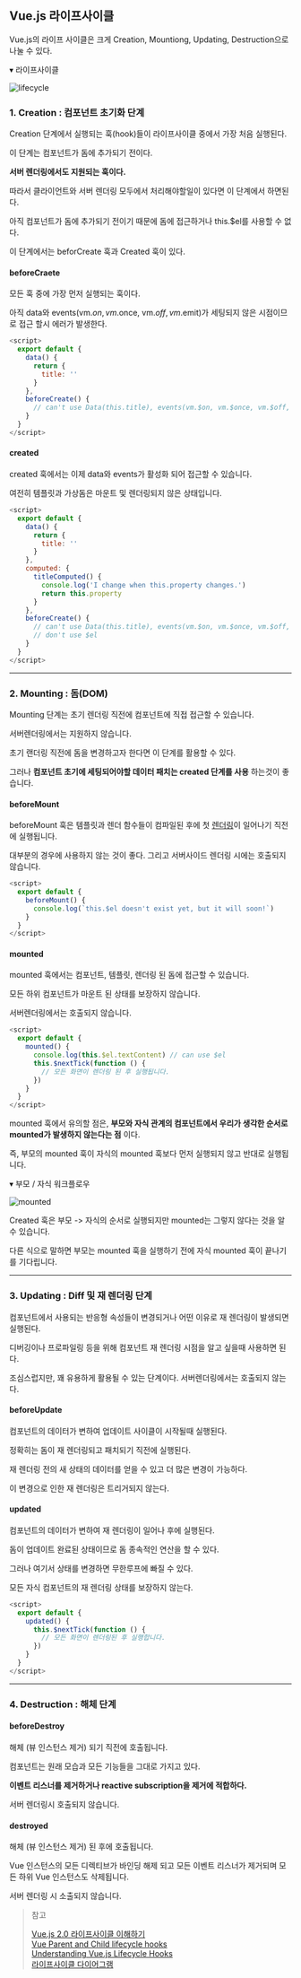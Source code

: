 <h2>Vue.js 라이프사이클</h2>

Vue.js의 라이프 사이클은 크게 Creation, Mountiong, Updating, Destruction으로 나눌 수 있다.

▾ 라이프사이클 

<img src='https://github.com/byvuejs/vue-study/raw/images/lifecycle/lifecycle.png' border='0' alt='lifecycle' />

<br />

<h3>1. Creation : 컴포넌트 초기화 단계</h3>

Creation 단계에서 실행되는 훅(hook)들이 라이프사이클 중에서 가장 처음 실행된다.

이 단계는 컴포넌트가 돔에 추가되기 전이다. 

__서버 렌더링에서도 지원되는 훅이다.__

따라서 클라이언트와 서버 렌더링 모두에서 처리해야할일이 있다면 이 단계에서 하면된다.

아직 컴포넌트가 돔에 추가되기 전이기 때문에 돔에 접근하거나 this.$el를 사용할 수 없다.

이 단계에서는 beforCreate 훅과 Created 훅이 있다.

<h4>beforeCraete</h4>

모든 훅 중에 가장 먼저 실행되는 훅이다.

아직 data와 events(vm.$on, vm.$once, vm.$off, vm.$emit)가 세팅되지 않은 시점이므로 접근 할시 에러가 발생한다.

```js
<script>
  export default {
    data() {
      return {
        title: ''
      }
    },
    beforeCreate() {
      // can't use Data(this.title), events(vm.$on, vm.$once, vm.$off, vm.$emit)
    }
  }
</script>
```

<h4>created</h4>

created 훅에서는 이제 data와 events가 활성화 되어 접근할 수 있습니다.

여전히 템플릿과 가상돔은 마운트 및 렌더링되지 않은 상태입니다.

```js
<script>
  export default {
    data() {
      return {
        title: ''
      }
    },
    computed: {
      titleComputed() {
        console.log('I change when this.property changes.')
        return this.property
      }
    },
    beforeCreate() {
      // can't use Data(this.title), events(vm.$on, vm.$once, vm.$off, vm.$emit)
      // don't use $el
    }
  }
</script>
```

<hr />

<h3>2. Mounting : 돔(DOM) </h3>

Mounting 단계는 초기 렌더링 직전에 컴포넌트에 직접 접근할 수 있습니다.

서버렌더링에서는 지원하지 않습니다.

초기 랜더링 직전에 돔을 변경하고자 한다면 이 단계를 활용할 수 있다.

그러나 __컴포넌트 초기에 세팅되어야할 데이터 패치는 created 단계를 사용__ 하는것이 좋습니다.

<h4>beforeMount</h4>

beforeMount 훅은 템플릿과 렌더 함수들이 컴파일된 후에 첫 [렌더링](https://kr.vuejs.org/v2/api/#render)이 일어나기 직전에 실행됩니다.

대부분의 경우에 사용하지 않는 것이 좋다. 그리고 서버사이드 렌더링 시에는 호출되지 않습니다.

```js
<script>
  export default {
    beforeMount() {
      console.log(`this.$el doesn't exist yet, but it will soon!`)
    }
  }
</script>
```

<h4>mounted</h4>

mounted 훅에서는 컴포넌트, 템플릿, 렌더링 된 돔에 접근할 수 있습니다.

모든 하위 컴포넌트가 마운트 된 상태를 보장하지 않습니다.

서버렌더링에서는 호출되지 않습니다.

```js
<script>
  export default {
    mounted() {
      console.log(this.$el.textContent) // can use $el
      this.$nextTick(function () {
        // 모든 화면이 렌더링 된 후 실행됩니다.
      })
    }
  }
</script>
```

mounted 훅에서 유의할 점은, __부모와 자식 관계의 컴포넌트에서 우리가 생각한 순서로 mounted가 발생하지 않는다는 점__ 이다.

즉, 부모의 mounted 훅이 자식의 mounted 훅보다 먼저 실행되지 않고 반대로 실행됩니다.

▾ 부모 / 자식 워크플로우

<img src='https://github.com/byvuejs/vue-study/raw/images/lifecycle/mounted.png' border='0' alt='mounted' />

Created 훅은 부모 -> 자식의 순서로 실행되지만 mounted는 그렇지 않다는 것을 알 수 있습니다.

다른 식으로 말하면 부모는 mounted 훅을 실행하기 전에 자식 mounted 훅이 끝나기를 기다립니다.

<hr />

<h3>3. Updating : Diff 및 재 렌더링 단계</h3>

컴포넌트에서 사용되는 반응형 속성들이 변경되거나 어떤 이유로 재 렌더링이 발생되면 실행된다.

디버깅이나 프로파일링 등을 위해 컴포넌트 재 렌더링 시점을 알고 싶을때 사용하면 된다. 

조심스럽지만, 꽤 유용하게 활용될 수 있는 단계이다. 서버렌더링에서는 호출되지 않는다.

<h4>beforeUpdate</h4>

컴포넌트의 데이터가 변하여 업데이트 사이클이 시작될때 실행된다.

정확히는 돔이 재 렌더링되고 패치되기 직전에 실행된다.

재 렌더링 전의 새 상태의 데이터를 얻을 수 있고 더 많은 변경이 가능하다.

이 변경으로 인한 재 렌더링은 트리거되지 않는다.

<h4>updated</h4>

컴포넌트의 데이터가 변하여 재 렌더링이 일어나 후에 실행된다.

돔이 업데이트 완료된 상태이므로 돔 종속적인 연산을 할 수 있다.

그러나 여기서 상태를 변경하면 무한루프에 빠질 수 있다. 

모든 자식 컴포넌트의 재 렌더링 상태를 보장하지 않는다.

```js
<script>
  export default {
    updated() {
      this.$nextTick(function () {
        // 모든 화면이 렌더링된 후 실행합니다.
      })
    }
  }
</script>
```

<hr />

<h3>4. Destruction : 해체 단계</h3>

<h4>beforeDestroy</h4>

해체 (뷰 인스턴스 제거) 되기 직전에 호출됩니다.

컴포넌트는 원래 모습과 모든 기능들을 그대로 가지고 있다. 

__이벤트 리스너를 제거하거나 reactive subscription을 제거에 적합하다.__

서버 렌더링시 호출되지 않습니다.

<h4>destroyed</h4>

해체 (뷰 인스턴스 제거) 된 후에 호출됩니다.

Vue 인스턴스의 모든 디렉티브가 바인딩 해제 되고 모든 이벤트 리스너가 제거되며 모든 하위 Vue 인스턴스도 삭제됩니다.

서버 렌더링 시 소출되지 않습니다.

> 참고
> 
> [Vue.js 2.0 라이프사이클 이해하기](https://medium.com/witinweb/vue-js-%EB%9D%BC%EC%9D%B4%ED%94%84%EC%82%AC%EC%9D%B4%ED%81%B4-%EC%9D%B4%ED%95%B4%ED%95%98%EA%B8%B0-7780cdd97dd4) <br />
> [Vue Parent and Child lifecycle hooks](https://medium.com/@brockreece/vue-parent-and-child-lifecycle-hooks-5d6236bd561f) <br />
> [Understanding Vue.js Lifecycle Hooks](https://alligator.io/vuejs/component-lifecycle/) <br />
> [라이프사이클 다이어그램](https://kr.vuejs.org/v2/guide/instance.html#%EB%9D%BC%EC%9D%B4%ED%94%84%EC%82%AC%EC%9D%B4%ED%81%B4-%EB%8B%A4%EC%9D%B4%EC%96%B4%EA%B7%B8%EB%9E%A8) <br />
